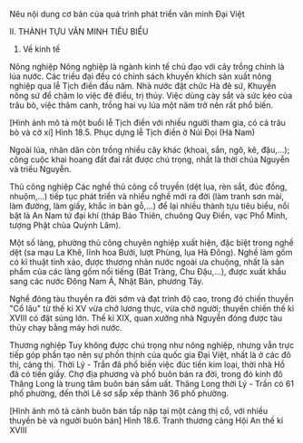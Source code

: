 Nêu nội dung cơ bản của quá trình phát triển văn minh Đại Việt

II. THÀNH TỰU VĂN MINH TIÊU BIỂU
1. Về kinh tế

Nông nghiệp
Nông nghiệp là ngành kinh tế chủ đạo với cây trồng chính là lúa nước. Các triều đại đều có chính sách khuyến khích sản xuất nông nghiệp qua lễ Tịch điền đầu năm. Nhà nước đặt chức Hà đê sứ, Khuyến nông sứ để chăm lo việc đê điều, trị thủy. Việc dùng cày sắt và sức kéo của trâu bò, việc thâm canh, trồng hai vụ lúa một năm trở nên rất phổ biến.

[Hình ảnh mô tả một buổi lễ Tịch điền với nhiều người tham gia, có cả trâu bò và cờ xí]
Hình 18.5. Phục dựng lễ Tịch điền ở Núi Đọi (Hà Nam)

Ngoài lúa, nhân dân còn trồng nhiều cây khác (khoai, sắn, ngô, kê, đậu,...); công cuộc khai hoang đất đai rất được chú trọng, nhất là thời chúa Nguyễn và triều Nguyễn.

Thủ công nghiệp
Các nghề thủ công cổ truyền (dệt lụa, rèn sắt, đúc đồng, nhuộm,...) tiếp tục phát triển và nhiều nghề mới ra đời (làm tranh sơn mài, làm đường, làm giấy, khắc in bản gỗ,...) để lại nhiều thành tựu tiêu biểu, nổi bật là An Nam tứ đại khí (tháp Báo Thiên, chuông Quy Điền, vạc Phổ Minh, tượng Phật chùa Quỳnh Lâm).

Một số làng, phường thủ công chuyên nghiệp xuất hiện, đặc biệt trong nghề dệt (sa mạu La Khê, lĩnh hoa Bưởi, lượt Phùng, lụa Hà Đông). Nghề làm gốm có kĩ thuật tinh xảo, được thương nhân nước ngoài ưa chuộng, nhất là sản phẩm của các làng gốm nổi tiếng (Bát Tràng, Chu Đậu,...), được xuất khẩu sang các nước Đông Nam Á, Nhật Bản, phương Tây.

Nghề đóng tàu thuyền ra đời sớm và đạt trình độ cao, trong đó chiến thuyền "Cổ lâu" từ thế kỉ XV vừa chở lương thực, vừa chở người; thuyền chiến thế kỉ XVIII có đặt súng lớn. Thế kỉ XIX, quan xưởng nhà Nguyễn đóng được tàu thủy chạy bằng máy hơi nước.

Thương nghiệp
Tuy không được chú trọng như nông nghiệp, nhưng vẫn trực tiếp góp phần tạo nên sự phồn thịnh của quốc gia Đại Việt, nhất là ở các đô thị, cảng thị. Thời Lý - Trần đã phổ biến việc đúc tiền kim loại, thời nhà Hồ đã có tiền giấy. Chợ địa phương và phố buôn bán ra đời, trong đó kinh đô Thăng Long là trung tâm buôn bán sầm uất. Thăng Long thời Lý - Trần có 61 phố phường, đến thời Lê sơ sắp xếp thành 36 phố phường.

[Hình ảnh mô tả cảnh buôn bán tấp nập tại một cảng thị cổ, với nhiều thuyền bè và người buôn bán]
Hình 18.6. Tranh thương cảng Hội An thế kỉ XVIII
